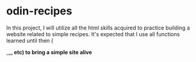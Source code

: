 # odin-recipes

In this project, I will utilize all the html skills acquired to practice building a website related to simple recipes. It's expected that I use all functions learned until then (<p>,<h>,<strong>,<img>,<a> etc) to bring a simple site alive